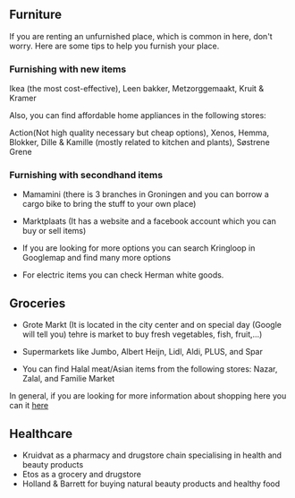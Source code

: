## Furniture
If you are renting an unfurnished place, which is common in here, don't worry. Here are some tips to help you furnish your place. 

### Furnishing with new items

Ikea (the most cost-effective), Leen bakker, Metzorggemaakt, Kruit & Kramer

Also, you can find affordable home appliances in the following stores:

Action(Not high quality necessary but cheap options), Xenos, Hemma, Blokker, Dille & Kamille (mostly related to kitchen and plants), Søstrene Grene

### Furnishing with secondhand items

- Mamamini (there is 3 branches in Groningen and you can borrow a cargo bike to bring the stuff to your own place)

- Marktplaats (It has a website and a facebook account which you can buy or sell items)

- If you are looking for more options you can search Kringloop in Googlemap and find many more options

- For electric items you can check Herman white goods.

## Groceries
- Grote Markt (It is located in the city center and on special day (Google will tell you) tehre is market to buy fresh vegetables, fish, fruit,...)

- Supermarkets like Jumbo, Albert Heijn, Lidl, Aldi, PLUS, and Spar

- You can find Halal meat/Asian items from the following stores: Nazar, Zalal, and Familie Market


In general, if you are looking for more information about shopping here you can it [here](https://www.expatica.com/nl/living/household/shopping-netherlands-130388/)

## Healthcare 
- Kruidvat as a pharmacy and drugstore chain specialising in health and beauty products
- Etos as a grocery and drugstore
- Holland & Barrett for buying natural beauty products and healthy food
